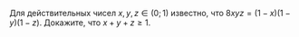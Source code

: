 Для действительных чисел $x, y, z \in (0;1)$ известно, что $8xyz = (1 - x)(1 - y)(1 - z)$. Докажите, что $x+y+z \geq 1$.
